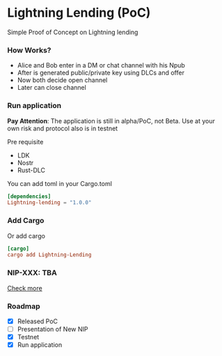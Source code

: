 # Lightning Lending (PoC)
Simple Proof of Concept on Lightning lending

### How Works?

- Alice and Bob enter in a DM or chat channel with his Npub 
- After is generated public/private key using DLCs and offer
- Now both decide open channel
- Later can close channel

### Run application

**Pay Attention**: The application is still in alpha/PoC, not Beta. Use at your own risk and protocol also is in testnet

Pre requisite

- LDK 
- Nostr
- Rust-DLC

You can add toml in your Cargo.toml

```toml
[dependencies]
Lightning-lending = "1.0.0"
```
### Add Cargo 

Or add cargo

```toml
[cargo]
cargo add Lightning-Lending
```

### NIP-XXX: TBA

[Check more](https://github.com/AreaLayer/NIP-xxx/blob/main/NIP/NIP-xxx.md)

### Roadmap

- [x] Released PoC
- [ ] Presentation of New NIP
- [x] Testnet
- [x] Run application
